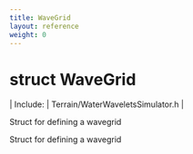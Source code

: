 ```yaml
---
title: WaveGrid
layout: reference
weight: 0
---
```

struct WaveGrid
===

| Include: | Terrain/WaterWaveletsSimulator.h |

Struct for defining a wavegrid
  



Struct for defining a wavegrid
  

